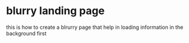 # blurry landing page
this is how to create a blrurry page that help in loading information in the background first